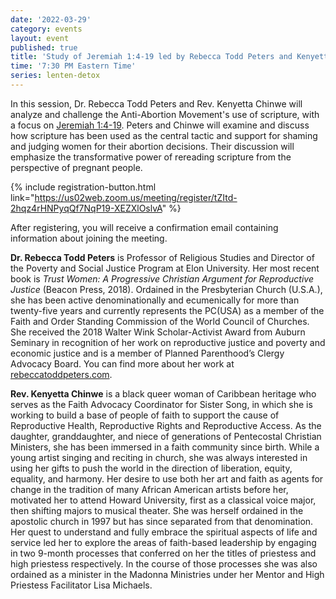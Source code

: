 ```yaml
---
date: '2022-03-29'
category: events
layout: event
published: true
title: 'Study of Jeremiah 1:4-19 led by Rebecca Todd Peters and Kenyetta Chinwe'
time: '7:30 PM Eastern Time'
series: lenten-detox
---
```


In this session, Dr. Rebecca Todd Peters and Rev. Kenyetta Chinwe will analyze and challenge the Anti-Abortion Movement's use of scripture, with a focus on [Jeremiah 1:4-19](https://bible.oremus.org/?ql=512375581). Peters and Chinwe will examine and discuss how scripture has been used as the central tactic and support for shaming and judging women for their abortion decisions. Their discussion will emphasize the transformative power of rereading scripture from the perspective of pregnant people.

{% include registration-button.html link="https://us02web.zoom.us/meeting/register/tZItd-2hqz4rHNPyqQf7NqP19-XEZXlOslvA" %}

After registering, you will receive a confirmation email containing information about joining the meeting.

**Dr. Rebecca Todd Peters** is Professor of Religious Studies and Director of the Poverty and Social Justice Program at Elon University. Her most recent book is _Trust Women: A Progressive Christian Argument for Reproductive Justice_ (Beacon Press, 2018). Ordained in the Presbyterian Church (U.S.A.), she has been active denominationally and ecumenically for more than twenty-five years and currently represents the PC(USA) as a member of the Faith and Order Standing Commission of the World Council of Churches. She received the 2018 Walter Wink Scholar-Activist Award from Auburn Seminary in recognition of her work on reproductive justice and poverty and economic justice and is a member of Planned Parenthood’s Clergy Advocacy Board. You can find more about her work at [rebeccatoddpeters.com](http://rebeccatoddpeters.com/).

**Rev. Kenyetta Chinwe** is a black queer woman of Caribbean heritage who serves as the Faith Advocacy Coordinator for Sister Song, in which she is working to build a base of people of faith to support the cause of Reproductive Health, Reproductive Rights and Reproductive Access. As the daughter, granddaughter, and niece of generations of Pentecostal Christian Ministers, she has been immersed in a faith community since birth. While a young artist singing and reciting in church, she was always interested in using her gifts to push the world in the direction of liberation, equity, equality, and harmony. Her desire to use both her art and faith as agents for change in the tradition of many African American artists before her, motivated her to attend Howard University, first as a classical voice major, then shifting majors to musical theater. She was herself ordained in the apostolic church in 1997 but has since separated from that denomination. Her quest to understand and fully embrace the spiritual aspects of life and service led her to explore the areas of faith-based leadership by engaging in two 9-month processes that conferred on her the titles of priestess and high priestess respectively. In the course of those processes she was also ordained as a minister in the Madonna Ministries under her Mentor and High Priestess Facilitator Lisa Michaels.

